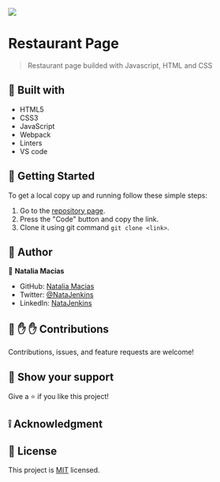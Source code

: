 ![](https://img.shields.io/badge/Microverse-blueviolet)

# Restaurant Page

> Restaurant page builded with Javascript, HTML and CSS

## :hammer: Built with

- HTML5
- CSS3
- JavaScript
- Webpack
- Linters
- VS code

## :construction_worker: Getting Started

To get a local copy up and running follow these simple steps:

1. Go to the [repository page](https://github.com/NataJenkins/RestaurantPage/).
2. Press the "Code" button and copy the link.
3. Clone it using git command `git clone <link>`.

## :bust_in_silhouette: Author

👤 **Natalia Macias**

- GitHub: [Natalia Macias](https://github.com/natalia-macias96)
- Twitter: [@NataJenkins](https://twitter.com/natajenkins)
- LinkedIn: [NataJenkins](https://www.linkedin.com/in/NataJenkins/)

## 🤝 :raised_hand: :raised_hand: Contributions

Contributions, issues, and feature requests are welcome!

## :muscle: Show your support

Give a ⭐️ if you like this project!

## :grey_exclamation: Acknowledgment

## 📝 License

This project is [MIT](LICENSE) licensed.
